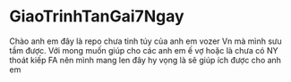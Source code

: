 # GiaoTrinhTanGai7Ngay

Chào anh em đây là repo chưa tinh túy của anh em vozer Vn mà mình sưu tầm được. Với mong muốn giúp cho các anh em ế vợ hoặc là chưa có NY thoát kiếp FA nên mình mang len đây hy vọng là sẽ giúp ích được cho anh em
